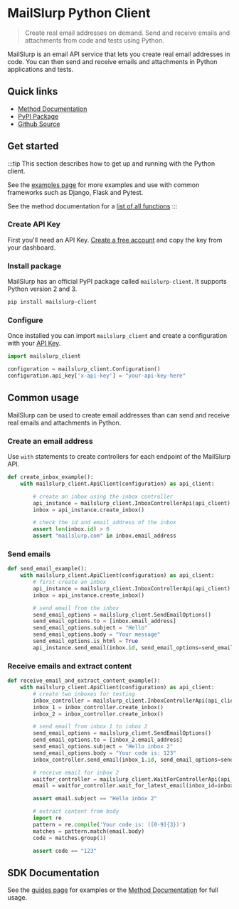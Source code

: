 # MailSlurp Python Client

> Create real email addresses on demand. Send and receive emails and attachments from code and tests using Python.

MailSlurp is an email API service that lets you create real email addresses in code. You can then send and receive emails and attachments in Python applications and tests.

## Quick links

- [Method Documentation](./docs)
- [PyPI Package](https://pypi.org/project/mailslurp-client/)
- [Github Source](https://github.com/mailslurp/mailslurp-client-python)

## Get started

:::tip
This section describes how to get up and running with the Python client.

See the [examples page](https://www.mailslurp.com/examples/) for more examples and use with common frameworks such as Django, Flask and Pytest.

See the method documentation for a [list of all functions](./docs)
:::

### Create API Key

First you'll need an API Key. [Create a free account](https://app.mailslurp.com) and copy the key from your dashboard.

### Install package

MailSlurp has an official PyPI package called `mailslurp-client`. It supports Python version 2 and 3.

```bash
pip install mailslurp-client
```

### Configure

Once installed you can import `mailslurp_client` and create a configuration with your [API Key](https://app.mailslurp.com).

```python
import mailslurp_client

configuration = mailslurp_client.Configuration()
configuration.api_key['x-api-key'] = "your-api-key-here"
```

## Common usage

MailSlurp can be used to create email addresses than can send and receive real emails and attachments in Python.

### Create an email address

Use `with` statements to create controllers for each endpoint of the MailSlurp API.

```python
def create_inbox_example():
    with mailslurp_client.ApiClient(configuration) as api_client:

        # create an inbox using the inbox controller
        api_instance = mailslurp_client.InboxControllerApi(api_client)
        inbox = api_instance.create_inbox()

        # check the id and email_address of the inbox
        assert len(inbox.id) > 0
        assert "mailslurp.com" in inbox.email_address
```

### Send emails

```python
def send_email_example():
    with mailslurp_client.ApiClient(configuration) as api_client:
        # first create an inbox
        api_instance = mailslurp_client.InboxControllerApi(api_client)
        inbox = api_instance.create_inbox()

        # send email from the inbox
        send_email_options = mailslurp_client.SendEmailOptions()
        send_email_options.to = [inbox.email_address]
        send_email_options.subject = "Hello"
        send_email_options.body = "Your message"
        send_email_options.is_html = True
        api_instance.send_email(inbox.id, send_email_options=send_email_options)
```

### Receive emails and extract content

```python
def receive_email_and_extract_content_example():
    with mailslurp_client.ApiClient(configuration) as api_client:
        # create two inboxes for testing
        inbox_controller = mailslurp_client.InboxControllerApi(api_client)
        inbox_1 = inbox_controller.create_inbox()
        inbox_2 = inbox_controller.create_inbox()

        # send email from inbox 1 to inbox 2
        send_email_options = mailslurp_client.SendEmailOptions()
        send_email_options.to = [inbox_2.email_address]
        send_email_options.subject = "Hello inbox 2"
        send_email_options.body = "Your code is: 123"
        inbox_controller.send_email(inbox_1.id, send_email_options=send_email_options)

        # receive email for inbox 2
        waitfor_controller = mailslurp_client.WaitForControllerApi(api_client)
        email = waitfor_controller.wait_for_latest_email(inbox_id=inbox_2.id, timeout=30000, unread_only=True)

        assert email.subject == "Hello inbox 2"

        # extract content from body
        import re
        pattern = re.compile('Your code is: ([0-9]{3})')
        matches = pattern.match(email.body)
        code = matches.group(1)

        assert code == "123"
```

## SDK Documentation

See the [guides page](/guides/) for examples or the [Method Documentation](./docs) for full usage.
